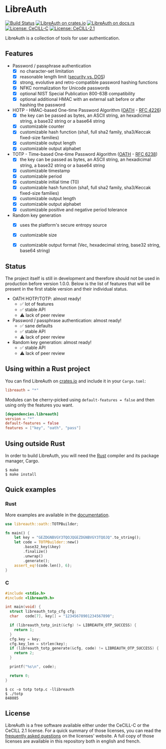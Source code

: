 # LibreAuth

[![Build Status](https://github.com/breard-r/libreauth/actions/workflows/ci.yml/badge.svg)](https://github.com/breard-r/libreauth/actions/workflows/ci.yml)
[![LibreAuth on crates.io](https://img.shields.io/crates/v/libreauth.svg)](https://crates.io/crates/libreauth)
[![LibreAuth on docs.rs](https://docs.rs/libreauth/badge.svg)](https://docs.rs/libreauth/)
[![License: CeCILL-C](https://img.shields.io/badge/license-CeCILL--C-green.svg)](http://cecill.info/licences/Licence_CeCILL-C_V1-en.html)
[![License: CeCILL-2.1](https://img.shields.io/badge/license-CeCILL%202.1-blue.svg)](http://cecill.info/licences/Licence_CeCILL_V2.1-en.html)


LibreAuth is a collection of tools for user authentication.


## Features

- Password / passphrase authentication
  - [x] no character-set limitation
  - [x] reasonable length limit ([security vs.
    DOS](http://arstechnica.com/security/2013/09/long-passwords-are-good-but-too-much-length-can-be-bad-for-security/))
  - [x] strong, evolutive and retro-compatible password hashing functions
  - [x] NFKC normalization for Unicode passwords
  - [x] optional NIST Special Publication 800-63B compatibility
  - [x] optional additional HMAC with an external salt before or after hashing
    the password
- HOTP - HMAC-based One-time Password Algorithm
  ([OATH](http://www.openauthentication.org/) - [RFC
  4226](https://tools.ietf.org/html/rfc4226))
  - [x] the key can be passed as bytes, an ASCII string, an hexadicimal string,
    a base32 string or a base64 string
  - [x] customizable counter
  - [x] customizable hash function (sha1, full sha2 family, sha3/Keccak
    fixed-size families)
  - [x] customizable output length
  - [x] customizable output alphabet
- TOTP - Time-based One-time Password Algorithm
  ([OATH](http://www.openauthentication.org/) - [RFC
  6238](https://tools.ietf.org/html/rfc6238))
  - [x] the key can be passed as bytes, an ASCII string, an hexadicimal string,
    a base32 string or a base64 string
  - [x] customizable timestamp
  - [x] customizable period
  - [x] customizable initial time (T0)
  - [x] customizable hash function (sha1, full sha2 family, sha3/Keccak
    fixed-size families)
  - [x] customizable output length
  - [x] customizable output alphabet
  - [x] customizable positive and negative period tolerance
- Random key generation
  - [x] uses the platform's secure entropy source
  - [x] customizable size
  - [x] customizable output format (Vec<u8>, hexadecimal string, base32 string,
    base64 string)


## Status

The project itself is still in development and therefore should not be used in
production before version 1.0.0. Below is the list of features that will be
present in the first stable version and their individual status.

- OATH HOTP/TOTP: almost ready!
  * :white_check_mark: lot of features
  * :white_check_mark: stable API
  * :warning: lack of peer review
- Password / passphrase authentication: almost ready!
  * :white_check_mark: sane defaults
  * :white_check_mark: stable API
  * :warning: lack of peer review
- Random key generation: almost ready!
  * :white_check_mark: stable API
  * :warning: lack of peer review


## Using within a Rust project

You can find LibreAuth on [crates.io](https://crates.io/crates/libreauth) and
include it in your `Cargo.toml`:

```toml
libreauth = "*"
```

Modules can be cherry-picked using `default-features = false` and then using
only the features you want.

```toml
[dependencies.libreauth]
version = "*"
default-features = false
features = ["key", "oath", "pass"]
```


## Using outside Rust

In order to build LibreAuth, you will need the
[Rust](https://www.rust-lang.org/) compiler and its package manager, Cargo.

```ShellSession
$ make
$ make install
```


## Quick examples


### Rust

More examples are available in the [documentation](https://docs.rs/libreauth/).

```rust
use libreauth::oath::TOTPBuilder;

fn main() {
    let key = "GEZDGNBVGY3TQOJQGEZDGNBVGY3TQOJQ".to_string();
    let code = TOTPBuilder::new()
        .base32_key(&key)
        .finalize()
        .unwrap()
        .generate();
    assert_eq!(code.len(), 6);
}
```

### C

```C
#include <stdio.h>
#include <libreauth.h>

int main(void) {
  struct libreauth_totp_cfg cfg;
  char   code[7], key[] = "12345678901234567890";

  if (libreauth_totp_init(&cfg) != LIBREAUTH_OTP_SUCCESS) {
    return 1;
  }
  cfg.key = key;
  cfg.key_len = strlen(key);
  if (libreauth_totp_generate(&cfg, code) != LIBREAUTH_OTP_SUCCESS) {
    return 2;
  }

  printf("%s\n", code);

  return 0;
}
```

```ShellSession
$ cc -o totp totp.c -llibreauth
$ ./totp
848085
```


## License

LibreAuth is a free software available either under the CeCILL-C or the CeCILL
2.1 license. For a quick summary of those licenses, you can read the
[frequently asked questions](http://cecill.info/faq.en.html) on the licenses'
website. A full copy of those licenses are available in this repository both in
english and french.
